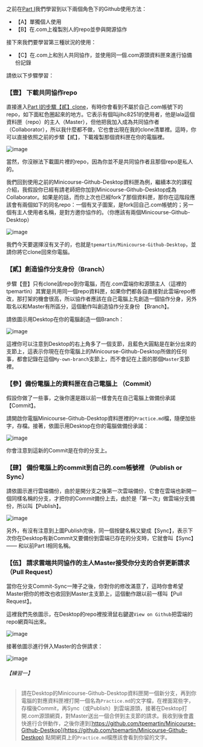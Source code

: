 之前在[Part I](https://github.com/tpemartin/Minicourse-Github-Destkop/blob/master/Github%20Desktop%20%E4%BD%BF%E7%94%A8%E6%95%99%E5%AD%B8%20Part%20I.md)我們學習到以下兩個角色下的Github使用方法：

- 【A】單獨個人使用  
- 【B】在.com上複製別人的repo並參與開源協作  

接下來我們要學習第三種狀況的使用：  

- 【C】在.com上和別人共同協作，並使用同一個.com源頭資料匣來進行協備份記錄  

請依以下步驟學習： 


### 【壹】 下載共同協作repo

直接進入[Part I的步驟【貳】clone](https://github.com/tpemartin/Minicourse-Github-Destkop/blob/master/Github%20Desktop%20%E4%BD%BF%E7%94%A8%E6%95%99%E5%AD%B8%20Part%20I.md#貳-在自己電腦產生對應com某個repo的資料匣-clone)，有時你會看到不屬於自己.com帳號下的repo，如下面紅色圈起來的地方。它表示有個叫jihc8251的使用者，他是lala這個資料匣（repo）的主人（Master），但他把我加入成為共同協作者（Collaborator），所以我什麼都不做，它也會出現在我的clone清單裡。這時，你可以直接依照之前的步驟【貳】，下載複製那個資料匣在你的電腦裡。

![image](/GIF/Different_clone_types.png)

當然，你沒辦法下載圖片裡的repo，因為你並不是共同協作者且那個repo是私人的。 


我們回到使用之前的Minicourse-Github-Desktop資料匣為例，繼續本次的課程介紹，我假設你已經有請老師把你加到Minicourse-Github-Desktop成為Collaborator。如果是的話，而你上次也已經fork了那個資料匣，那你在這階段應該會有兩個如下的同名repo：一個有叉子圖案，是fork回自己.com帳號的；另一個有主人使用者名稱，是對方邀你協作的。（你應該有兩個Minicourse-Github-Desktop）

![image](/GIF/fork_vs_collaborate.png)  

我們今天要選擇沒有叉子的，也就是`tpemartin/Minicourse-Github-Desktop`，並請你將它clone回來你電腦。

### 【貳】創造協作分支身份（Branch）  

步驟【壹】只有clone該repo到你電腦，而在.com雲端你和源頭主人（這裡的tpemartin）其實是共用同一個repo資料匣，如果你們都各自直接對此雲端repo修改，那打架的機會很高，所以協作者應該在自己電腦上先創造一個協作分身，另外取名以和Master有所區分，這個動作叫創造協作分支身份 【Branch】。

請依圖示用Desktop在你的電腦創造一個Branch： 

![image](/GIF/Desktop創造Branch.gif)  

這裡你可以注意到Desktop的右上角多了一個支節，且藍色大圓點是在新分出來的支節上，這表示你現在在你電腦上的Minicourse-Github-Desktop所做的任何事，都會記錄在這個`My-own-branch`支節上，而不會記在上面的那個`Master`支節裡。

### 【參】備份電腦上的資料匣在自己電腦上 （Commit） 

假設你做了一些事，之後你還是跟以前一樣會先在自己電腦上做備份承諾【Commit】。

請開啟你電腦Minicourse-Github-Desktop資料匣裡的`Practice.md`檔，隨便加些字，存檔。接著，依圖示用Desktop在你的電腦做備份承諾：

![image](/GIF/Desktop_commit_to_my_branch.gif)

你會注意到這新的Commit是在你的分支上。

### 【肆】 備份電腦上的commit到自己的.com帳號裡 （Publish or Sync）

請依圖示進行雲端備份，由於是開分支之後第一次雲端備份，它會在雲端也新開一個同樣名稱的分支，才把你的Commit備份上去，由於是「第一次」做雲端分支備份，所以叫【Publish】。

![image](/GIF/Desktop開佈新branch.gif)

另外，有沒有注意到上圖Publish完後，同一個按鍵名稱又變成【Sync】，表示下次你在Desktop有新Commit又要備份到雲端已存在的分支時，它就會叫【Sync】—— 和以前Part I相同名稱。

### 【伍】 請求雲端共同協作的主人Master接受你分支的合併更新請求（Pull Request）

當你在分支Commit-Sync一陣子之後，你對你的修改滿意了，這時你會希望Master把你的修改也收回到Master主支節上，這個動作跟以前一樣叫【Pull Request】。

這裡我們先依圖示，在Desktop的repo裡按滑鼠右鍵選`View on Github`把雲端的repo網頁叫出來。  

![image](/GIF/Desktop_view_on_Github.gif)

接著依圖示進行併入Master的合併請求：  

![image](/GIF/雲端送出分支Pull_request.gif)

###### 【練習一】  
> 請在Desktop的Minicourse-Github-Desktop資料匣開一個新分支，再到你電腦的對應資料匣裡打開一個名為`Practice.md`的文字檔，在裡面寫些字，存檔後Commit，再Sync（或Publish）到雲端源頭，接著在Desktop打開.com源頭網頁，對Master送出一個合併到主支節的請求。我收到後會䀆快進行合併動作，之後你連到[https://github.com/tpemartin/Minicourse-Github-Destkop](https://github.com/tpemartin/Minicourse-Github-Destkop) 點開網頁上的`Practice.md`檔應該會看到你留的文字。


